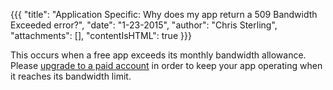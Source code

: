 {{{
  "title": "Application Specific: Why does my app return a 509 Bandwidth Exceeded error?",
  "date": "1-23-2015",
  "author": "Chris Sterling",
  "attachments": [],
  "contentIsHTML": true
}}}

<p>This occurs when a free app exceeds its monthly bandwidth allowance. Please <a href="https://console.appfog.com/#plans">upgrade to a paid account</a> in order to keep your app operating when it reaches its bandwidth limit.</p>
